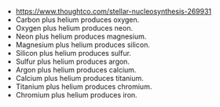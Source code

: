 - https://www.thoughtco.com/stellar-nucleosynthesis-269931
- Carbon plus helium produces oxygen.
- Oxygen plus helium produces neon.
- Neon plus helium produces magnesium.
- Magnesium plus helium produces silicon.
- Silicon plus helium produces sulfur.
- Sulfur plus helium produces argon.
- Argon plus helium produces calcium.
- Calcium plus helium produces titanium.
- Titanium plus helium produces chromium.
- Chromium plus helium produces iron.